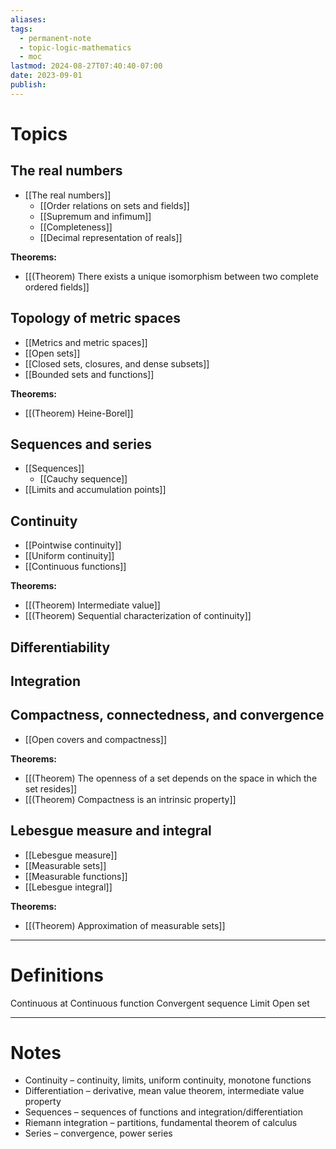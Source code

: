 ```yaml
---
aliases: 
tags:
  - permanent-note
  - topic-logic-mathematics
  - moc
lastmod: 2024-08-27T07:40:40-07:00
date: 2023-09-01
publish: 
---
```

# Topics

## The real numbers

- [[The real numbers]]
	- [[Order relations on sets and fields]]
	- [[Supremum and infimum]]
	- [[Completeness]]
	- [[Decimal representation of reals]]

**Theorems:**
- [[(Theorem) There exists a unique isomorphism between two complete ordered fields]]

## Topology of metric spaces

- [[Metrics and metric spaces]]
- [[Open sets]]
- [[Closed sets, closures, and dense subsets]]
- [[Bounded sets and functions]]

**Theorems:**
- [[(Theorem) Heine-Borel]]

## Sequences and series

- [[Sequences]]
	- [[Cauchy sequence]]
- [[Limits and accumulation points]]


## Continuity

- [[Pointwise continuity]]
- [[Uniform continuity]]
- [[Continuous functions]]

**Theorems:**
- [[(Theorem) Intermediate value]]
- [[(Theorem) Sequential characterization of continuity]]



## Differentiability


## Integration



## Compactness, connectedness, and convergence

- [[Open covers and compactness]]

**Theorems:**
- [[(Theorem) The openness of a set depends on the space in which the set resides]]
- [[(Theorem) Compactness is an intrinsic property]]
## Lebesgue measure and integral

- [[Lebesgue measure]]
- [[Measurable sets]]
- [[Measurable functions]]
- [[Lebesgue integral]]

**Theorems:**
- [[(Theorem) Approximation of measurable sets]]

---
# Definitions

Continuous at
Continuous function
Convergent sequence
Limit
Open set

---

# Notes

- Continuity – continuity, limits, uniform continuity, monotone functions
- Differentiation – derivative, mean value theorem, intermediate value property
- Sequences – sequences of functions and integration/differentiation
- Riemann integration – partitions, fundamental theorem of calculus
- Series – convergence, power series